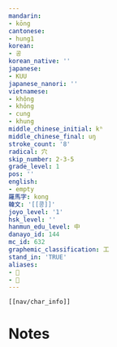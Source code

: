 ```yaml
---
mandarin:
- kōng
cantonese:
- hung1
korean:
- 공
korean_native: ''
japanese:
- KUU
japanese_nanori: ''
vietnamese:
- không
- khỏng
- cung
- khung
middle_chinese_initial: kʰ
middle_chinese_final: uŋ
stroke_count: '8'
radical: 穴
skip_number: 2-3-5
grade_level: 1
pos: ''
english:
- empty
羅馬字: kong
韓文: '[[콩]]'
joyo_level: '1'
hsk_level: ''
hanmun_edu_level: 中
danayo_id: 144
mc_id: 632
graphemic_classification: 工
stand_in: 'TRUE'
aliases:
- 𠀝
- 𢦉
---
```

```meta-bind-embed
[[nav/char_info]]
```

# Notes
